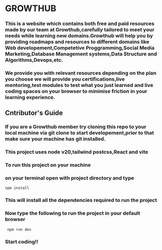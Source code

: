 #                                                                                                                                      **GROWTHUB**
### This is a website which contains both free and paid resources made by our team at Growthub,carefully tailored to meet your needs while learning new domains.Growthub will help you by providing roadmaps and resources to different domains like Web developement,Competetive Proggramming,Social Media Marketing,Database Management systems,Data Structure and Algorithms,Devops,etc.
### We provide you with relevant resources depending on the plan you choose we will provide you certifications,live mentoring,test modules to test what you just learned and live coding spaces on your browser to minimise friction in your learning experience.


##  Cntributor's Guide
### If you are a Growthub member try cloning this repo to your local machine via git clone to start developement,prior to that make sure your machine has git installed.
### This project uses node v20,tailwind postcss,React and vite
### To run this project on your machine 
### on your terminal open with project directory and type
``` npm install ```
### This will install all the dependencies required to run the project
### Now type the following to run the project in your default browser
``` npm run dev```
### Start coding!!
